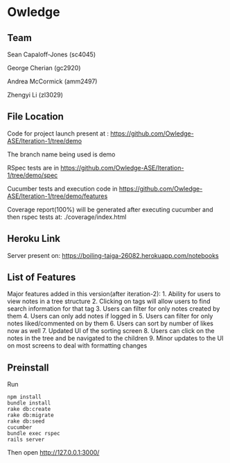 # Owledge

## Team
Sean Capaloff-Jones (sc4045)

George Cherian (gc2920)

Andrea McCormick (amm2497)

Zhengyi Li (zl3029)

## File Location

Code for project launch present at : https://github.com/Owledge-ASE/Iteration-1/tree/demo

The branch name being used is demo

RSpec tests are in https://github.com/Owledge-ASE/Iteration-1/tree/demo/spec

Cucumber tests and execution code in https://github.com/Owledge-ASE/Iteration-1/tree/demo/features

Coverage report(100%) will be generated after executing cucumber and then rspec tests at: ./coverage/index.html


## Heroku Link

Server present on: https://boiling-taiga-26082.herokuapp.com/notebooks



## List of Features

Major features added in this version(after iteration-2):
    1. Ability for users to view notes in a tree structure
    2. Clicking on tags will allow users to find search information for that tag
    3. Users can filter for only notes created by them
    4. Users can only add notes if logged in
    5. Users can filter for only notes liked/commented on by them
    6. Users can sort by number of likes now as well
    7. Updated UI of the sorting screen
    8. Users can click on the notes in the tree and be navigated to the children
    9. Minor updates to the UI on most screens to deal with formatting changes


## Preinstall

Run
```
npm install
bundle install 
rake db:create 
rake db:migrate
rake db:seed
cucumber
bundle exec rspec
rails server

```
Then open http://127.0.0.1:3000/
